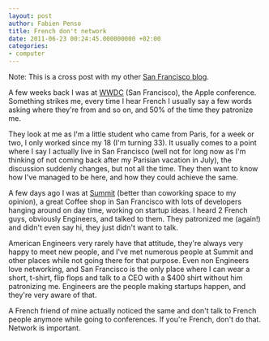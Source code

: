 ```yaml
---
layout: post
author: Fabien Penso
title: French don't network
date: 2011-06-23 00:24:45.000000000 +02:00
categories:
- computer
---
```

Note: This is a cross post with my other <a href="http://www.imovedtosf.com">San Francisco blog</a>.

A few weeks back I was at <a href="http://developer.apple.com/wwdc/">WWDC</a> (San Francisco), the Apple conference. Something strikes me, every time I hear French I usually say a few words asking where they're from and so on, and 50% of the time they patronize me.

They look at me as I'm a little student who came from Paris, for a week or two, I only worked since my 18 (I'm turning 33). It usually comes to a point where I say I actually live in San Francisco (well not for long now as I'm thinking of not coming back after my Parisian vacation in July), the discussion suddenly changes, but not all the time. They then want to know how I've managed to be here, and how they could achieve the same.

A few days ago I was at <a href="http://www.thesummit-sf.com/">Summit</a> (better than coworking space to my opinion), a great Coffee shop in San Francisco with lots of developers hanging around on day time, working on startup ideas. I heard 2 French guys, obviously Engineers, and talked to them. They patronized me (again!) and didn't even say hi, they just didn't want to talk.

American Engineers very rarely have that attitude, they're always very happy to meet new people, and I've met numerous people at Summit and other places while not going there for that purpose. Even non Engineers love networking, and San Francisco is the only place where I can wear a short, t-shirt, flip flops and talk to a CEO with a $400 shirt without him patronizing me. Engineers are the people making startups happen, and they're very aware of that.

A French friend of mine actually noticed the same and don't talk to French people anymore while going to conferences. If you're French, don't do that. Network is important.
